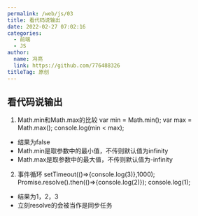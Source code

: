 ```yaml
---
permalink: /web/js/03
title: 看代码说输出
date: 2022-02-27 07:02:16
categories: 
  - 前端
  - JS
author: 
  name: 冯亮
  link: https://github.com/776488326
titleTag: 原创
---
```


## 看代码说输出

1. Math.min和Math.max的比较
var min = Math.min();
var max = Math.max();
console.log(min < max);
- 结果为false
- Math.min是取参数中的最小值，不传则默认值为infinity
- Math.max是取参数中的最大值，不传则默认值为-infinity

2. 事件循环
setTimeout(()=>{console.log(3)},1000);
Promise.resolve().then(()=>{console.log(2)});
console.log(1);
- 结果为1，2，3
- 立刻resolve的会被当作是同步任务
